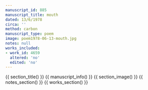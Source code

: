```yaml
---
manuscript_id: 885
manuscript_title: mouth
dated: 13/6/1978
circa: ''
method: carbon
manuscript_type: poem
image: poem1978-06-13-mouth.jpg
notes: null
works_included:
- work_id: 4659
  altered: 'no'
  edited: 'no'
---
```


{{ section_title() }}
{{ manuscript_info() }}
{{ section_image() }}
{{ notes_section() }}
{{ works_section() }}
